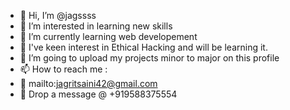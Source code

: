 - 👋 Hi, I’m @jagssss
- 👀 I’m interested in learning new skills
- 🌱 I’m currently learning web developement
- 🫰 I've keen interest in Ethical Hacking and will be learning it.
- 💞️ I’m going to upload my projects minor to major on this profile
- 📫 How to reach me : 
- 📨 mailto:jagritsaini42@gmail.com
- 📲 Drop a message @ +919588375554

<!---
jagssss/jagssss is a ✨ special ✨ repository because its `README.md` (this file) appears on your GitHub profile.
You can click the Preview link to take a look at your changes.
--->
